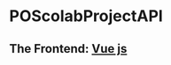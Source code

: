 # POScolabProjectAPI

<h2>The Frontend: <a href="https://github.com/Mullins69/POScolabFRONTEND/">Vue js</a></h2>
